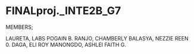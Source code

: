 # FINALproj._INTE2B_G7

MEMBERS;

LAURETA, LABS POGAIN B.
RANJO, CHAMBERLY
BALASYA, NEZZIE REEN 0.
DAGA, ELI ROY
MANONGDO, ASHLEI FAITH G.
